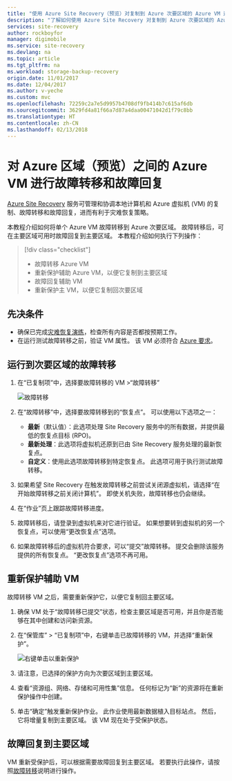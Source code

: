 ```yaml
---
title: "使用 Azure Site Recovery（预览）对复制到 Azure 次要区域的 Azure VM 进行故障转移和故障回复"
description: "了解如何使用 Azure Site Recovery 对复制到 Azure 次要区域的 Azure VM 进行故障转移和故障回复"
services: site-recovery
author: rockboyfor
manager: digimobile
ms.service: site-recovery
ms.devlang: na
ms.topic: article
ms.tgt_pltfrm: na
ms.workload: storage-backup-recovery
origin.date: 11/01/2017
ms.date: 12/04/2017
ms.author: v-yeche
ms.custom: mvc
ms.openlocfilehash: 72259c2a7e5d9957b4708df9fb414b7c615af6db
ms.sourcegitcommit: 3629fd4a81f66a7d87a4daa00471042d1f79c8bb
ms.translationtype: HT
ms.contentlocale: zh-CN
ms.lasthandoff: 02/13/2018
---
```

# <a name="fail-over-and-fail-back-azure-vms-between-azure-regions-preview"></a>对 Azure 区域（预览）之间的 Azure VM 进行故障转移和故障回复

[Azure Site Recovery](site-recovery-overview.md) 服务可管理和协调本地计算机和 Azure 虚拟机 (VM) 的复制、故障转移和故障回复，进而有利于灾难恢复策略。

本教程介绍如何将单个 Azure VM 故障转移到 Azure 次要区域。 故障转移后，可在主要区域可用时故障回复到主要区域。 本教程介绍如何执行下列操作：

> [!div class="checklist"]
> * 故障转移 Azure VM
> * 重新保护辅助 Azure VM，以便它复制到主要区域
> * 故障回复辅助 VM
> * 重新保护主 VM，以便它复制回次要区域

## <a name="prerequisites"></a>先决条件

- 确保已完成[灾难恢复演练](azure-to-azure-tutorial-dr-drill.md)，检查所有内容是否都按预期工作。
- 在运行测试故障转移之前，验证 VM 属性。 该 VM 必须符合 [Azure 要求](site-recovery-support-matrix-to-azure.md#failed-over-azure-vm-requirements)。

<a name="run-a-failover"></a>
## <a name="run-a-failover-to-the-secondary-region"></a>运行到次要区域的故障转移

1. 在“已复制项”中，选择要故障转移的 VM >“故障转移”

   ![故障转移](./media/azure-to-azure-tutorial-failover-failback/failover.png)

2. 在“故障转移”中，选择要故障转移到的“恢复点”。 可以使用以下选项之一：

   * **最新**（默认值）：此选项处理 Site Recovery 服务中的所有数据，并提供最低的恢复点目标 (RPO)。
   * **最新处理**：此选项将虚拟机还原到已由 Site Recovery 服务处理的最新恢复点。
   * **自定义**：使用此选项故障转移到特定恢复点。 此选项可用于执行测试故障转移。

3. 如果希望 Site Recovery 在触发故障转移之前尝试关闭源虚拟机，请选择“在开始故障转移之前关闭计算机”。 即使关机失败，故障转移也仍会继续。

4. 在“作业”页上跟踪故障转移进度。

5. 故障转移后，请登录到虚拟机来对它进行验证。 如果想要转到虚拟机的另一个恢复点，可以使用“更改恢复点”选项。

6. 如果故障转移后的虚拟机符合要求，可以“提交”故障转移。
   提交会删除该服务提供的所有恢复点。 “更改恢复点”选项不再可用。

## <a name="reprotect-the-secondary-vm"></a>重新保护辅助 VM

故障转移 VM 之后，需要重新保护它，以便它复制回主要区域。

1. 确保 VM 处于“故障转移已提交”状态，检查主要区域是否可用，并且你是否能够在其中创建和访问新资源。
2. 在“保管库” > “已复制项”中，右键单击已故障转移的 VM，并选择“重新保护”。

   ![右键单击以重新保护](./media/azure-to-azure-tutorial-failover-failback/reprotect.png)

2. 请注意，已选择的保护方向为次要区域到主要区域。
3. 查看“资源组、网络、存储和可用性集”信息。 任何标记为“新”的资源将在重新保护操作中创建。
4. 单击“确定”触发重新保护作业。 此作业使用最新数据植入目标站点。 然后，它将增量复制到主要区域。 该 VM 现在处于受保护状态。

## <a name="fail-back-to-the-primary-region"></a>故障回复到主要区域

VM 重新受保护后，可以根据需要故障回复到主要区域。 若要执行此操作，请按照[故障转移](#run-a-failover)说明进行操作。

<!-- Update_Description: update meta properties -->